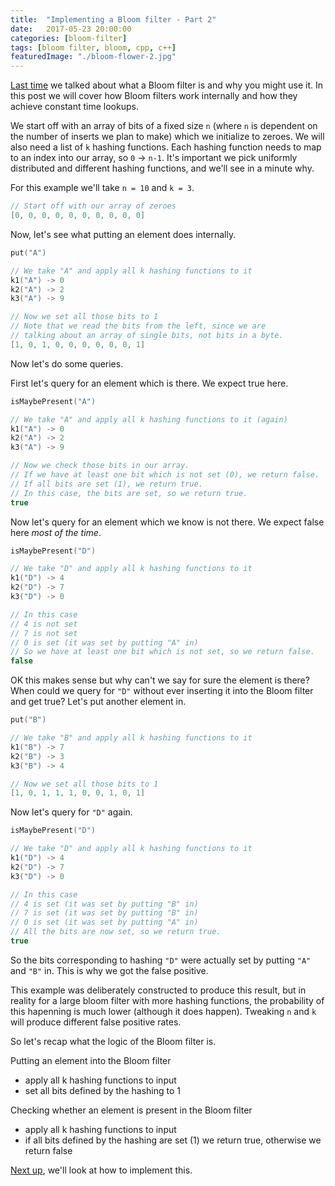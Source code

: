 ```yaml
---
title:  "Implementing a Bloom filter - Part 2"
date:   2017-05-23 20:00:00
categories: [bloom-filter]
tags: [bloom filter, bloom, cpp, c++]
featuredImage: "./bloom-flower-2.jpg"
---
```


[Last time](/2017/bloom-filter-part-1/) we talked about what a Bloom filter is and why you might use it. In this post we will cover how Bloom filters work internally and how they achieve constant time lookups. 

We start off with an array of bits of a fixed size `n` (where `n` is dependent on the number of inserts we plan to make) which we initialize to zeroes. We will also need a list of `k` hashing functions. Each hashing function needs to map to an index into our array, so `0` -> `n-1`. It's important we pick uniformly distributed and different hashing functions, and we'll see in a minute why. 

For this example we'll take `n = 10` and `k = 3`.

```cpp
// Start off with our array of zeroes
[0, 0, 0, 0, 0, 0, 0, 0, 0, 0]
```

Now, let's see what putting an element does internally.

```cpp
put("A") 

// We take "A" and apply all k hashing functions to it
k1("A") -> 0
k2("A") -> 2
k3("A") -> 9

// Now we set all those bits to 1
// Note that we read the bits from the left, since we are 
// talking about an array of single bits, not bits in a byte.
[1, 0, 1, 0, 0, 0, 0, 0, 0, 1]
```

Now let's do some queries.

First let's query for an element which is there. We expect true here.

```cpp
isMaybePresent("A") 

// We take "A" and apply all k hashing functions to it (again)
k1("A") -> 0
k2("A") -> 2
k3("A") -> 9

// Now we check those bits in our array.
// If we have at least one bit which is not set (0), we return false.
// If all bits are set (1), we return true.
// In this case, the bits are set, so we return true.
true
```

Now let's query for an element which we know is not there. We expect false here *most of the time*.

```cpp
isMaybePresent("D") 

// We take "D" and apply all k hashing functions to it
k1("D") -> 4
k2("D") -> 7
k3("D") -> 0

// In this case
// 4 is not set
// 7 is not set
// 0 is set (it was set by putting "A" in)
// So we have at least one bit which is not set, so we return false.
false
```

OK this makes sense but why can't we say for sure the element is there? When could we query for `"D"` without ever inserting it into the Bloom filter and get true? Let's put another element in.

```cpp
put("B") 

// We take "B" and apply all k hashing functions to it
k1("B") -> 7
k2("B") -> 3
k3("B") -> 4

// Now we set all those bits to 1
[1, 0, 1, 1, 1, 0, 0, 1, 0, 1]
```

Now let's query for `"D"` again. 

```cpp
isMaybePresent("D") 

// We take "D" and apply all k hashing functions to it
k1("D") -> 4
k2("D") -> 7
k3("D") -> 0

// In this case
// 4 is set (it was set by putting "B" in)
// 7 is set (it was set by putting "B" in)
// 0 is set (it was set by putting "A" in)
// All the bits are now set, so we return true.
true
```

So the bits corresponding to hashing `"D"` were actually set by putting `"A"` and `"B"` in. This is why we got the false positive. 

This example was deliberately constructed to produce this result, but in reality for a large bloom filter with more hashing functions, the probability of this hapenning is much lower (although it does happen). Tweaking `n` and `k` will produce different false positive rates.

So let's recap what the logic of the Bloom filter is.

Putting an element into the Bloom filter
* apply all k hashing functions to input
* set all bits defined by the hashing to 1

Checking whether an element is present in the Bloom filter
* apply all k hashing functions to input
* if all bits defined by the hashing are set (1) we return true, otherwise we return false

[Next up](/2017/bloom-filter-part-3/), we'll look at how to implement this.